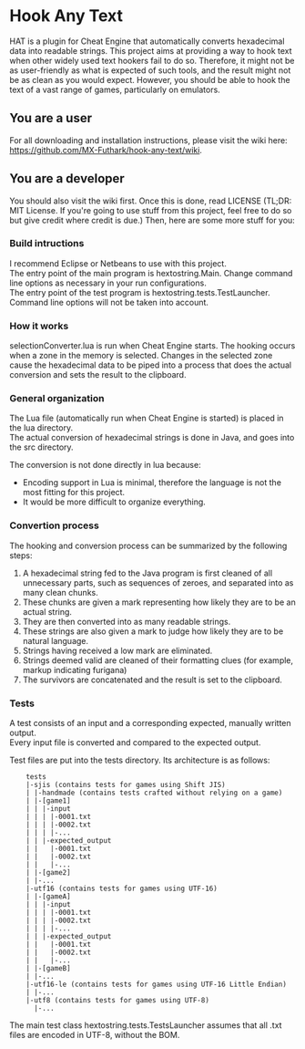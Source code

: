 # Hook Any Text

HAT is a plugin for Cheat Engine that automatically converts hexadecimal data into readable strings.
This project aims at providing a way to hook text when other widely used text hookers fail to do so.
Therefore, it might not be as user-friendly as what is expected of such tools, and the result might not be as clean as you would expect.
However, you should be able to hook the text of a vast range of games, particularly on emulators.


## You are a user

For all downloading and installation instructions, please visit the wiki here: https://github.com/MX-Futhark/hook-any-text/wiki.


## You are a developer

You should also visit the wiki first.
Once this is done, read LICENSE (TL;DR: MIT License. If you're going to use stuff from this project, feel free to do so but give credit where credit is due.)
Then, here are some more stuff for you:


### Build intructions

I recommend Eclipse or Netbeans to use with this project.  
The entry point of the main program is hextostring.Main. Change command line options as necessary in your run configurations.  
The entry point of the test program is hextostring.tests.TestLauncher. Command line options will not be taken into account.


### How it works

selectionConverter.lua is run when Cheat Engine starts. The hooking occurs when a zone in the memory is selected.
Changes in the selected zone cause the hexadecimal data to be piped into a process that does the actual conversion and sets the result to the clipboard.


### General organization

The Lua file (automatically run when Cheat Engine is started) is placed in the lua directory.  
The actual conversion of hexadecimal strings is done in Java, and goes into the src directory.

The conversion is not done directly in lua because:

 * Encoding support in Lua is minimal, therefore the language is not the most fitting for this project.
 * It would be more difficult to organize everything.


### Convertion process

The hooking and conversion process can be summarized by the following steps:

1. A hexadecimal string fed to the Java program is first cleaned of all unnecessary parts, such as sequences of zeroes, and separated into as many clean chunks.
2. These chunks are given a mark representing how likely they are to be an actual string.
3. They are then converted into as many readable strings.
4. These strings are also given a mark to judge how likely they are to be natural language.
5. Strings having received a low mark are eliminated.
6. Strings deemed valid are cleaned of their formatting clues (for example, markup indicating furigana)
7. The survivors are concatenated and the result is set to the clipboard.


### Tests

A test consists of an input and a corresponding expected, manually written output.  
Every input file is converted and compared to the expected output.


Test files are put into the tests directory. Its architecture is as follows:

        tests
        |-sjis (contains tests for games using Shift JIS)
        | |-handmade (contains tests crafted without relying on a game)
        | |-[game1]
        | | |-input
        | | | |-0001.txt
        | | | |-0002.txt
        | | | |-...
        | | |-expected_output
        | |   |-0001.txt
        | |   |-0002.txt
        | |   |-...
        | |-[game2]
        | |-...
        |-utf16 (contains tests for games using UTF-16)
        | |-[gameA]
        | | |-input
        | | | |-0001.txt
        | | | |-0002.txt
        | | | |-...
        | | |-expected_output
        | |   |-0001.txt
        | |   |-0002.txt
        | |   |-...
        | |-[gameB]
        | |-...
        |-utf16-le (contains tests for games using UTF-16 Little Endian)
        | |-...
        |-utf8 (contains tests for games using UTF-8)
          |-...

          
The main test class hextostring.tests.TestsLauncher assumes that all .txt files are encoded in UTF-8, without the BOM.